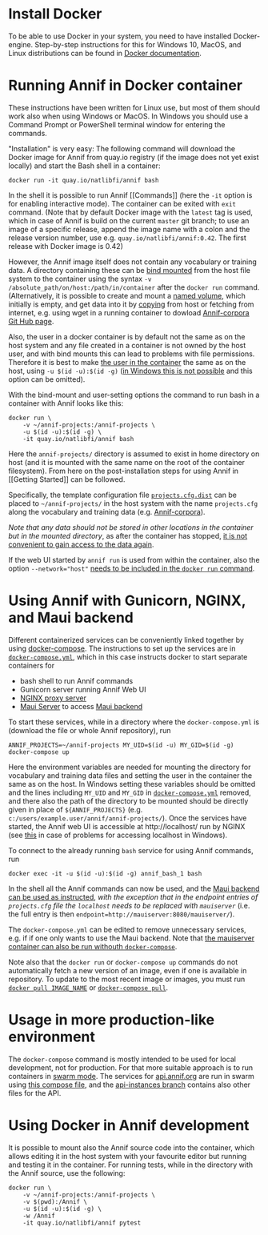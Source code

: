 # Install Docker

To be able to use Docker in your system, you need to have installed Docker-engine. Step-by-step instructions for this for Windows 10, MacOS, and Linux distributions can be found in [Docker documentation](https://docs.docker.com/install/). 

# Running Annif in Docker container

These instructions have been written for Linux use, but most of them should work also when using Windows or MacOS. In Windows you should use a Command Prompt or PowerShell terminal window for entering the commands. 

"Installation" is very easy: The following command will download the Docker image for Annif from quay.io registry  (if the image does not yet exist locally) and start the Bash shell in a container:

    docker run -it quay.io/natlibfi/annif bash 

In the shell it is possible to run Annif [[Commands]] (here the `-it` option is for enabling interactive mode). The container can be exited with `exit` command. (Note that by default Docker image with the `latest` tag is used, which in case of Annif is build on the current `master` git branch; to use an image of a specific release, append the image name with a colon and the release version number, use e.g. `quay.io/natlibfi/annif:0.42`. The first release with Docker image is 0.42) 

However, the Annif image itself does not contain any vocabulary or training data. A directory containing these can be [bind mounted](https://docs.docker.com/storage/bind-mounts/) from the host file system to the container using the syntax `-v /absolute_path/on/host:/path/in/container` after the `docker run` command. (Alternatively, it is possible to create and mount a [named volume](https://success.docker.com/article/different-types-of-volumes), which initially is empty, and get data into it by [copying](https://docs.docker.com/engine/reference/commandline/cp/) from host or fetching from internet, e.g. using wget in a running container to dowload [Annif-corpora Git Hub page](https://github.com/NatLibFi/Annif-corpora).

Also, the user in a docker container is by default not the same as on the host system and any file created in a container is not owned by the host user, and with bind mounts this can lead to problems with file permissions. Therefore it is best to make [the user in the container](https://docs.docker.com/engine/reference/run/#user) the same as on the host, using `-u $(id -u):$(id -g)` ([in Windows this is not possible](https://docs.docker.com/docker-for-windows/faqs/#can-i-change-permissions-on-shared-volumes-for-container-specific-deployment-requirements) and this option can be omitted). 

With the bind-mount and user-setting options the command to run bash in a container with Annif looks like this:

    docker run \
        -v ~/annif-projects:/annif-projects \
        -u $(id -u):$(id -g) \
        -it quay.io/natlibfi/annif bash

Here the `annif-projects/` directory is assumed to exist in home directory on host (and it is mounted with the same name on the root of the container filesystem). From here on the post-installation steps for using Annif in [[Getting Started]] can be followed. 

Specifically, the template configuration file [`projects.cfg.dist`](https://github.com/NatLibFi/Annif/blob/master/projects.cfg.dist) can be placed to `~/annif-projects/` in the host system with the name `projects.cfg` along the vocabulary and training data (e.g. [Annif-corpora](https://github.com/NatLibFi/Annif-corpora)).

*Note that any data should not be stored in other locations in the container but in the mounted directory*, as after the container has stopped, [it is not convenient to gain access to the data again](https://docs.docker.com/engine/reference/commandline/commit/).

If the web UI started by `annif run` is used from within the container, also the option `--network="host"` [needs to be included in the `docker run` command](https://docs.docker.com/engine/reference/run/#network-host).


# Using Annif with Gunicorn, NGINX, and Maui backend
Different containerized services can be conveniently linked together by using [docker-compose](https://docs.docker.com/compose/). The instructions to set up the services are in [`docker-compose.yml`](https://github.com/NatLibFi/Annif/blob/master/docker-compose.yml), which in this case instructs docker to start separate containers for 
* bash shell to run  Annif commands
* Gunicorn server running Annif Web UI
* [NGINX proxy server](https://www.nginx.com/resources/wiki/)
* [Maui Server](https://github.com/NatLibFi/MauiServer) to access [Maui backend](https://github.com/NatLibFi/Annif/wiki/Backend%3A-Maui)

To start these services, while in a directory where the `docker-compose.yml` is (download the file or whole Annif  repository), run 

    ANNIF_PROJECTS=~/annif-projects MY_UID=$(id -u) MY_GID=$(id -g) docker-compose up

Here the environment variables are needed for mounting the directory for vocabulary and training data files and setting the user in the container the same as on the host. In Windows setting these variables should be omitted and the lines including `MY_UID` and `MY_GID` in [`docker-compose.yml`](https://github.com/NatLibFi/Annif/blob/master/docker-compose.yml) removed, and there also the path of the directory to be mounted should be directly given in place of `${ANNIF_PROJECTS}` (e.g. `c:/users/example.user/annif/annif-projects/`). Once the services have started, the Annif web UI is accessible at http://localhost/ run by NGINX (see [this](https://docs.docker.com/docker-for-windows/troubleshoot/#limitations-of-windows-containers-for-localhost-and-published-ports) in case of problems for accessing localhost in Windows).

To connect to the already running `bash` service for using Annif commands, run

    docker exec -it -u $(id -u):$(id -g) annif_bash_1 bash

In the shell all the Annif commands can now be used, and the [Maui backend can be used as instructed](https://github.com/NatLibFi/Annif/wiki/Backend%3A-Maui#example-configuration-for-annif), _with the exception that  in the endpoint entries of `projects.cfg` file the `localhost` needs to be replaced with `mauiserver`_ (i.e. the full entry is then `endpoint=http://mauiserver:8080/mauiserver/`). 

The `docker-compose.yml` can be edited to remove unnecessary services, e.g. if if one only wants to use the Maui backend. Note that [the mauiserver container can also be run withouth `docker-compose`](https://github.com/NatLibFi/MauiServer/tree/master#usage-with-docker).

Note also that the `docker run` or `docker-compose up` commands do not automatically fetch a new version of an image, even if one is available in repository. To update to the most recent image or images, you must run [`docker pull IMAGE_NAME`](https://docs.docker.com/engine/reference/commandline/pull/) or [`docker-compose pull`](https://docs.docker.com/compose/reference/pull/).

# Usage in more production-like environment

The `docker-compose` command is mostly intended to be used for local development, not for production. For that more suitable approach is to run containers in [swarm mode](https://docs.docker.com/engine/swarm/). The services for [api.annif.org](https://api.annif.org) are run in swarm using [this compose file](https://github.com/NatLibFi/Annif/blob/api-instances/docker-compose-api.annif.org.yml), and the [api-instances branch](https://github.com/NatLibFi/Annif/tree/api-instances) contains also other files for the API.

# Using Docker in Annif development

It is possible to mount also the Annif source code into the container, which allows editing it in the host system with your favourite editor but running and testing it in the container. For running tests, while in the directory with the Annif source, use the following:

    docker run \
        -v ~/annif-projects:/annif-projects \
        -v $(pwd):/Annif \
        -u $(id -u):$(id -g) \
        -w /Annif
        -it quay.io/natlibfi/annif pytest

